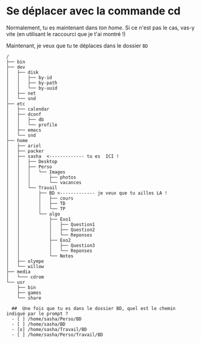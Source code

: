 # Se déplacer avec la commande cd

Normalement, tu es maintenant dans *ton home*. Si ce n'est pas le cas, vas-y vite (en utilisant le raccourci que je t'ai montré !)

Maintenant, je veux que tu te déplaces dans le dossier `BD`

```
/
├── bin
├── dev
│   ├── disk
│   │   ├── by-id
│   │   ├── by-path
│   │   └── by-uuid
│   ├── net
│   └── snd
├── etc
│   ├── calendar
│   ├── dconf
│   │   ├── db
│   │   └── profile
│   ├── emacs
│   └── snd
├── home
│   ├── ariel
│   ├── packer
│   ├── sasha  <------------- tu es  ICI !
│   │   ├── Desktop
│   │   ├── Perso 
│   │   │   └── Images 
│   │   │       ├── photos 
│   │   │       └── vacances
│   │   └── Travail
│   │       ├── BD <------------- je veux que tu ailles LA !
│   │       │   ├── cours
│   │       │   ├── TD
│   │       │   └── TP
│   │       └── algo
│   │           ├── Exo1
│   │           │   ├── Question1
│   │           │   ├── Question2
│   │           │   └── Reponses
│   │           ├── Exo2
│   │           │   ├── Question3
│   │           │   └── Reponses
│   │           └── Notes
│   ├── olympe
│   └── willow
├── media
│   └─── cdrom
└── usr
    ├── bin
    ├── games
    └── share
``` 

```{quizdown} 
  ##  Une fois que tu es dans le dossier BD, quel est le chemin indiqué par le prompt ? 
  - [ ] /home/sasha/Perso/BD
  - [ ] /home/sasha/BD
  - [x] /home/sasha/Travail/BD
  - [ ] /home/sasha/Perso/Travail/BD
```
